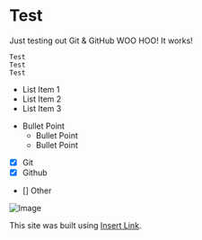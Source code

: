 # Test 
Just testing out Git & GitHub WOO HOO! It works! 

```
Test 
Test
Test
```

- List Item 1
- List Item 2
- List Item 3

* Bullet Point 
  * Bullet Point
  * Bullet Point

 - [x] Git
 - [x] Github
 - [] Other

![Image](https://www.google.com/url?sa=i&url=https%3A%2F%2Fwww.redbubble.com%2Fi%2Fgreeting-card%2FAmerican-Airedale-Terrier-Dog-by-Friskybizpets%2F22690870.5MT14&psig=AOvVaw08rQ95g_QMHfEF9X-g6pJ3&ust=1592875477751000&source=images&cd=vfe&ved=0CAIQjRxqFwoTCPjikN2hlOoCFQAAAAAdAAAAABAD)

This site was built using [Insert Link](http://pages.github.com/).